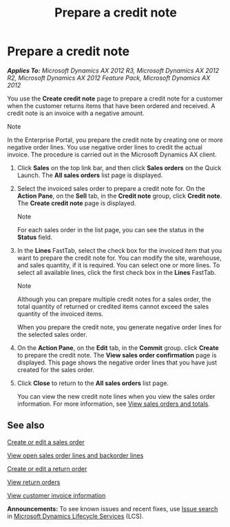 ﻿---
title: Prepare a credit note
TOCTitle: Prepare a credit note
ms:assetid: 8508b8d6-4273-4879-81ce-e67b0cd07961
ms:mtpsurl: https://technet.microsoft.com/en-us/library/Hh271586(v=AX.60)
ms:contentKeyID: 36384217
ms.date: 04/18/2014
mtps_version: v=AX.60
f1_keywords:
- EPSalesCreditNote
---

# Prepare a credit note 


_**Applies To:** Microsoft Dynamics AX 2012 R3, Microsoft Dynamics AX 2012 R2, Microsoft Dynamics AX 2012 Feature Pack, Microsoft Dynamics AX 2012_

You use the **Create credit note** page to prepare a credit note for a customer when the customer returns items that have been ordered and received. A credit note is an invoice with a negative amount.


> [!NOTE]
> <P>In the Enterprise Portal, you prepare the credit note by creating one or more negative order lines. You use negative order lines to credit the actual invoice. The procedure is carried out in the Microsoft Dynamics AX client.</P>



1.  Click **Sales** on the top link bar, and then click **Sales orders** on the Quick Launch. The **All sales orders** list page is displayed.

2.  Select the invoiced sales order to prepare a credit note for. On the **Action Pane**, on the **Sell** tab, in the **Credit note** group, click **Credit note**. The **Create credit note** page is displayed.
    

    > [!NOTE]
    > <P>For each sales order in the list page, you can see the status in the <STRONG>Status</STRONG> field.</P>



3.  In the **Lines** FastTab, select the check box for the invoiced item that you want to prepare the credit note for. You can modify the site, warehouse, and sales quantity, if it is required. You can select one or more lines. To select all available lines, click the first check box in the **Lines** FastTab.
    

    > [!NOTE]
    > <P>Although you can prepare multiple credit notes for a sales order, the total quantity of returned or credited items cannot exceed the sales quantity of the invoiced items.</P>
    > <P>When you prepare the credit note, you generate negative order lines for the selected sales order.</P>



4.  On the **Action Pane**, on the **Edit** tab, in the **Commit** group. click **Create** to prepare the credit note. The **View sales order confirmation** page is displayed. This page shows the negative order lines that you have just created for the sales order.

5.  Click **Close** to return to the **All sales orders** list page.
    
    You can view the new credit note lines when you view the sales order information. For more information, see [View sales orders and totals](view-sales-orders-and-totals.md).

## See also

[Create or edit a sales order](create-or-edit-a-sales-order.md)

[View open sales order lines and backorder lines](view-open-sales-order-lines-and-backorder-lines.md)

[Create or edit a return order](create-or-edit-a-return-order.md)

[View return orders](view-return-orders.md)

[View customer invoice information](view-customer-invoice-information.md)

  
**Announcements:** To see known issues and recent fixes, use [Issue search](http://go.microsoft.com/fwlink/?linkid=389258) in [Microsoft Dynamics Lifecycle Services](http://go.microsoft.com/fwlink/?linkid=306505) (LCS).

